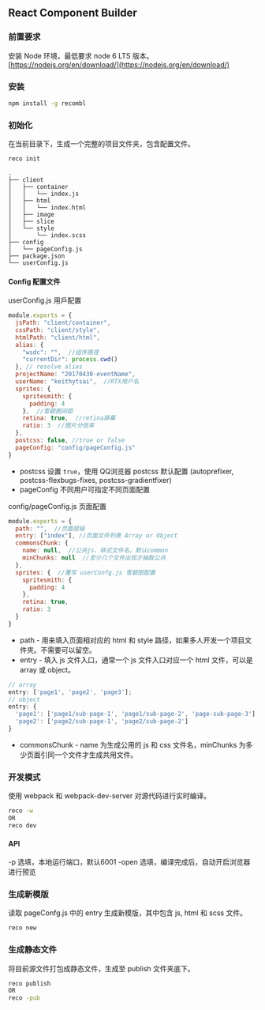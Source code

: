 ## React Component Builder

<a name="prerequisite"></a>
### 前置要求
安装 Node 环境，最低要求 node 6 LTS 版本。
[https://nodejs.org/en/download/](https://nodejs.org/en/download/)

<a name="init"></a>
### 安装
```bash
npm install -g recombl
```

<a name="init"></a>
### 初始化
在当前目录下，生成一个完整的项目文件夹，包含配置文件。
```bash
reco init
```
```
.
├── client
│   ├── container
│   │   └── index.js
│   ├── html
│   │   └── index.html
│   ├── image
│   ├── slice
│   └── style
│       └── index.scss
├── config
│   └── pageConfig.js
├── package.json
└── userConfig.js
```
#### Config 配置文件
userConfig.js 用戶配置
```js
module.exports = {
  jsPath: "client/container",
  cssPath: "client/style",
  htmlPath: "client/html",
  alias: {
    "wsdc": "",  //组件路径
    "currentDir": process.cwd()
  }, // resolve alias
  projectName: "20170430-eventName",
  userName: "keithytsai",  //RTX用户名
  sprites: {
    spritesmith: {
      padding: 4
    },  //雪碧图间距
    retina: true,  //retina屏幕
    ratio: 3  //图片分倍率
  },
  postcss: false, //true or false
  pageConfig: "config/pageConfig.js"
}
```
* postcss 设置 `true`，使用 QQ浏览器 postcss 默认配置 (autoprefixer, postcss-flexbugs-fixes, postcss-gradientfixer)
* pageConfig 不同用户可指定不同页面配置


config/pageConfig.js 页面配置
```js
module.exports = {
  path: "",  //页面层级
  entry: ["index"], //页面文件列表 Array or Object
  commonsChunk: {
    name: null,  //公共js、样式文件名，默认common
    minChunks: null  //至少几个文件出现才抽取公共
  },
  sprites: {  //覆写 userConfg.js 雪碧图配置
    spritesmith: {
      padding: 4
    },
    retina: true,
    ratio: 3
  }
}
```
* path - 用来填入页面相对应的 html 和 style 路径，如果多人开发一个项目文件夾。不需要可以留空。
* entry - 填入 js 文件入口，通常一个 js 文件入口对应一个 html 文件，可以是 array 或 object。
```js
// array
entry: ['page1', 'page2', 'page3'];
// object
entry: {
  'page1': ['page1/sub-page-1', 'page1/sub-page-2', 'page-sub-page-3'],
  'page2': ['page2/sub-page-1', 'page2/sub-page-2']
}
```
* commonsChunk - name 为生成公用的 js 和 css 文件名，minChunks 为多少页面引同一个文件才生成共用文件。

<a name="development"></a>
### 开发模式
使用 webpack 和 webpack-dev-server 对源代码进行实时编译。
```bash
reco -w
OR
reco dev
```
#### API
-p
    选填，本地运行端口，默认6001
-open
    选填，编译完成后，自动开启浏览器进行预览

<a name="new"></a>
### 生成新模版
读取 pageConfg.js 中的 entry 生成新模版，其中包含 js, html 和 scss 文件。
```bash
reco new
```

<a name="publish"></a>
### 生成静态文件
将目前源文件打包成静态文件，生成至 publish 文件夹底下。
```bash
reco publish
OR
reco -pub
```
